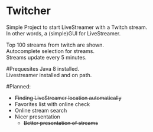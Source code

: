 # Twitcher
Simple Project to start LiveStreamer with a Twitch stream.  
In other words, a (simple)GUI for LiveStreamer.  

Top 100 streams from twitch are shown.  
Autocomplete selection for streams.  
Streams update every 5 minutes.

#Prequesites
Java 8 installed.  
Livestreamer installed and on path.

#Planned:
* ~~Finding LiveStreamer location automatically~~
* Favorites list with online check
* Online stream search
* Nicer presentation
  * ~~Better presentation of streams~~
